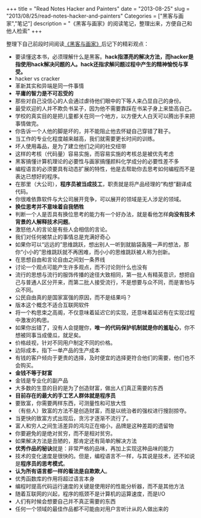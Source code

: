 +++
title = "Read Notes Hacker and Painters"
date = "2013-08-25"
slug = "2013/08/25/read-notes-hacker-and-painters"
Categories = ["黑客与画家","笔记"]
description = "《黑客与画家》的阅读笔记，整理出来，方便自己和他人检索"
+++

整理下自己前段时间阅读<a href="http://www.amazon.cn/gp/product/B004WHZGZQ/ref=as_li_ss_tl?ie=UTF8&camp=536&creative=3132&creativeASIN=B004WHZGZQ&linkCode=as2&tag=bringmeluck-23" rel="external nofollow" title="">《黑客与画家》</a>后记下的精彩观点：

* 要读懂这本书，必须理解什么是黑客。**hack指漂亮的解决方法，而hacker是指使用hack解决问题的人。hack还指求解问题过程中产生的精神愉悦与享受。**
* hacker vs cracker
* 革新其实和异端是同一件事情
* **平庸的智力是不可忍受的**
* 那些对自己没信心的人会通过虐待他们眼中的下等人来凸显自己的身份。
* 最受欢迎的人并不欺负书呆子，因为他不需要靠踩在书呆子身上来垫高自己。
* 学校的真实目的是把儿童都关在同一个地方，以方便大人白天可以腾出手来把事情做完。
* 你告诉一个人他的脚是坏的，并不能阻止他去怀疑自己穿错了鞋子。
* 当工作的专业化程度越来越高，我们就需要更长时间的训练。
* 坏人使用毒品，是为了建立他们之间的社交纽带
* 这样的考核（代码量）容易实施，而容易实施的考核总是被优先考虑
* 黑客搞懂计算机理论的必要性与画家搞懂颜料化学成分的必要性差不多
* 编程语言的必须要具有动态扩展的特性，他是去帮助你去思考如何编程而不是表达已想好的程序。
* 在那里（大公司），**程序员被当成技工**，职责就是将产品经理的“构想”翻译成代码。
* 你很难依靠软件与大公司展开竞争，可以展开的领域是无人涉足的领域。
* **换位思考并不意味着自我牺牲**
* 判断一个人是否具有换位思考的能力有一个好办法，就是看他怎样**向没有技术背景的人解释技术问题**。
* 激怒他人的言论是有些人会相信的言论。
* 我们对任何被禁止的事情总是充满好奇心
* 如果你可以“远远的”思维跳跃，想出别人一听到就脑袋轰隆一声的想法，那你“小小的”思维跳跃就不再困难，而小小的思维跳跃被人称为创新。
* 在思想自由和言论自由之间划一条界线
* 讨论一个观点可能产生许多观点，而不讨论则什么也没有
* 流行的思想与流行的服饰传播的途径大致相同，第一批人有精英意识，想把自己与普通人区分开来，而第二批人接受流行，不是想要与众不同，而是害怕与众不同。
* 公民自由真的是国家富强的原因，而不是结果吗？
* 版本这个概念不适合互联网软件
* 将一个构思束之高阁，不仅意味着延迟它的实现，还意味着延迟有在实现过程中激发的构思。
* 如果你出错了，没有人会提醒你，**唯一的代码保护机制就是你的羞耻心**，你不想被同事当成傻瓜，就足矣。
* 价格歧视，针对不同用户制定不同的价格。
* 边际成本，指下一单产品的生产成本
* 有钱的客户倾向于更贵的选择，及时便宜的选择更符合他们的需要，他们也不会购买。
* **金钱不等于财富**
* 金钱是专业化的副产品
* 大多数的生意的目的是为了创造财富，做出人们真正需要的东西
* **目前存在的最大的手工艺人群体就是程序员**
* 要致富，你需要两样东西，可测量性和可放大性
* （有些人）致富的方法不是创造财富，而是以统治者的强权进行搜刮掠夺。
* 当更快的致富方式出现后，贪污才逐渐不流行了。
* 富人和穷人之间生活差异的鸿沟正在缩小，品牌是这种差距的遗留物
* 你要避免的是绝对贫穷，而不是相对贫穷。
* 如果解决方法是丑陋的，那肯定还有简单的解决方法
* **优秀作品的秘诀**就是：非常严格的品味，再加上实现这种品味的能力
* 技术的变化速度是很快的。但是，编程语言不一样，与其说是技术，还不如说是**程序员的思考模式**。
* **认为所有语言都一样的看法是自欺欺人**。
* 优秀函数库的作用将超过语言本身
* 编程时提高代码运行速度的关键是使用好的性能分析器，而不是其他方法
* 随着互联网的兴起，程序的瓶颈不是计算机的运算速度，而是I/O
* 人们有时候会想要自己并不真正需要的东西
* 任何一个领域的最佳作品都不可能由对用户言听计从的人做出来的
